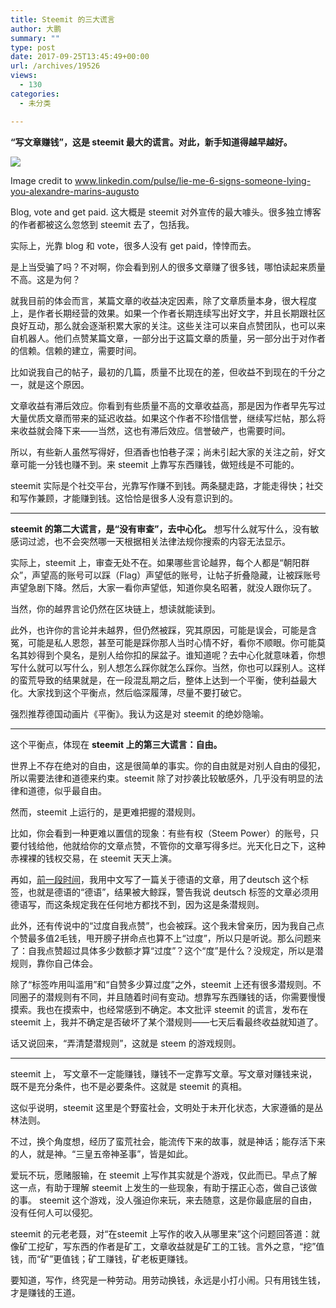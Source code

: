 ```yaml
---
title: Steemit 的三大谎言
author: 大鹏
summary: ""
type: post
date: 2017-09-25T13:45:49+00:00
url: /archives/19526
views:
  - 130
categories:
  - 未分类

---
```

**“写文章赚钱”，这是 steemit 最大的谎言。对此，新手知道得越早越好。**

![][1]

Image credit to www.linkedin.com/pulse/lie-me-6-signs-someone-lying-you-alexandre-marins-augusto

Blog, vote and get paid. 这大概是 steemit 对外宣传的最大噱头。很多独立博客的作者都被这么忽悠到 steemit 去了，包括我。

实际上，光靠 blog 和 vote，很多人没有 get paid，悻悻而去。

是上当受骗了吗？不对啊，你会看到别人的很多文章赚了很多钱，哪怕读起来质量不高。这是为何？

就我目前的体会而言，某篇文章的收益决定因素，除了文章质量本身，很大程度上，是作者长期经营的效果。如果一个作者长期连续写出好文字，并且长期跟社区良好互动，那么就会逐渐积累大家的关注。这些关注可以来自点赞团队，也可以来自机器人。他们点赞某篇文章，一部分出于这篇文章的质量，另一部分出于对作者的信赖。信赖的建立，需要时间。

比如说我自己的帖子，最初的几篇，质量不比现在的差，但收益不到现在的千分之一，就是这个原因。

文章收益有滞后效应。你看到有些质量不高的文章收益高，那是因为作者早先写过大量优质文章而带来的延迟收益。如果这个作者不珍惜信誉，继续写烂帖，那么将来收益就会降下来——当然，这也有滞后效应。信誉破产，也需要时间。

所以，有些新人虽然写得好，但酒香也怕巷子深；尚未引起大家的关注之前，好文章可能一分钱也赚不到。来 steemit 上靠写东西赚钱，做短线是不可能的。

steemit 实际是个社交平台，光靠写作赚不到钱。两条腿走路，才能走得快；社交和写作兼顾，才能赚到钱。这恰恰是很多人没有意识到的。

* * *

**steemit 的第二大谎言，是“没有审查”，去中心化。** 想写什么就写什么，没有敏感词过滤，也不会突然哪一天根据相关法律法规你搜索的内容无法显示。

实际上，steemit 上，审查无处不在。如果哪些言论越界，每个人都是“朝阳群众”，声望高的账号可以踩（Flag）声望低的账号，让帖子折叠隐藏，让被踩账号声望急剧下降。然后，大家一看你声望低，知道你臭名昭著，就没人跟你玩了。

当然，你的越界言论仍然在区块链上，想读就能读到。

此外，也许你的言论并未越界，但仍然被踩，究其原因，可能是误会，可能是含冤，可能是私人恩怨，甚至可能是踩你那人当时心情不好，看你不顺眼。你可能莫名其妙得到个臭名，是别人给你扣的屎盆子。谁知道呢？去中心化就意味着，你想写什么就可以写什么，别人想怎么踩你就怎么踩你。当然，你也可以踩别人。这样的蛮荒导致的结果就是，在一段混乱期之后，整体上达到一个平衡，使利益最大化。大家找到这个平衡点，然后临深履薄，尽量不要打破它。



强烈推荐德国动画片《平衡》。我认为这是对 steemit 的绝妙隐喻。

* * *

这个平衡点，体现在 **steemit 上的第三大谎言：自由。**

世界上不存在绝对的自由，这是很简单的事实。你的自由就是对别人自由的侵犯，所以需要法律和道德来约束。steemit 除了对抄袭比较敏感外，几乎没有明显的法律和道德，似乎最自由。

然而，steemit 上运行的，是更难把握的潜规则。

比如，你会看到一种更难以置信的现象：有些有权（Steem Power）的账号，只要付钱给他，他就给你的文章点赞，不管你的文章写得多烂。光天化日之下，这种赤裸裸的钱权交易，在 steemit 天天上演。

再如，[前一段时间][2]，我用中文写了一篇关于德语的文章，用了deutsch 这个标签，也就是德语的“德语”，结果被大鲸踩，警告我说 deutsch 标签的文章必须用德语写，而这条规定我在任何地方都找不到，因为这是条潜规则。

此外，还有传说中的“过度自我点赞”，也会被踩。这个我未曾亲历，因为我自己点个赞最多值2毛钱，甩开膀子拼命点也算不上“过度”，所以只是听说。那么问题来了：自我点赞超过具体多少数额才算“过度”？这个“度”是什么？没规定，所以是潜规则，靠你自己体会。

除了“标签咋用叫滥用”和“自赞多少算过度”之外，steemit 上还有很多潜规则。不同圈子的潜规则有不同，并且随着时间有变动。想靠写东西赚钱的话，你需要慢慢摸索。我也在摸索中，也经常感到不确定。本文批评 steemit 的谎言，发布在 steemit 上，我并不确定是否破坏了某个潜规则——七天后看最终收益就知道了。

话又说回来，“弄清楚潜规则”，这就是 steem 的游戏规则。

* * *

steemit 上， 写文章不一定能赚钱，赚钱不一定靠写文章。写文章对赚钱来说，既不是充分条件，也不是必要条件。这就是 steemit 的真相。

这似乎说明，steemit 这里是个野蛮社会，文明处于未开化状态，大家遵循的是丛林法则。

不过，换个角度想，经历了蛮荒社会，能流传下来的故事，就是神话；能存活下来的人，就是神。“三皇五帝神圣事”，皆是如此。

爱玩不玩，愿赌服输，在 steemit 上写作其实就是个游戏，仅此而已。早点了解这一点，有助于理解 steemit 上发生的一些现象，有助于摆正心态，做自己该做的事。 steemit 这个游戏，没人强迫你来玩，来去随意，这是你最底层的自由，没有任何人可以侵犯。

steemit 的元老老聂，对“在steemit 上写作的收入从哪里来”这个问题回答道：就像矿工挖矿，写东西的作者是矿工，文章收益就是矿工的工钱。言外之意，“挖”值钱，而“矿”更值钱；矿工赚钱，矿老板更赚钱。

要知道，写作，终究是一种劳动。用劳动换钱，永远是小打小闹。只有用钱生钱，才是赚钱的王道。

 [1]: https://media.licdn.com/mpr/mpr/AAEAAQAAAAAAAAZJAAAAJDExYTZjNDZjLTk4ODItNDAyOS04MjFiLTJhYTFiYjU2Zjk3MA.jpg
 [2]: https://steemit.com/cn/@dapeng/steem
